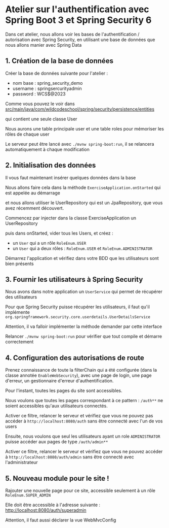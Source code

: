 # Atelier sur l'authentification avec Spring Boot 3 et Spring Security 6

Dans cet atelier, nous allons voir les bases de l'authentification / autorisation avec Spring Security, en utilisant une base de données que nous allons manier avec Spring Data

## 1. Création de la base de données
Créer la base de données suivante pour l'atelier : 

* nom base : spring_security_demo
* username : springsercurityadmin
* password : WCS$@2023

Comme vous pouvez le voir dans [src/main/java/com/wildcodeschool/spring/security/persistence/entities]()

qui contient une seule classe User

Nous aurons une table principale user et une table roles pour mémoriser les rôles de chaque user

Le serveur peut être lancé avec `./mvnw spring-boot:run`, il se relancera automatiquement à chaque modification

## 2. Initialisation des données

Il vous faut maintenant insérer quelques données dans la base

Nous allons faire cela dans la méthode `ExerciseApplication.onStarted` qui est appelée au démarrage

et nous allons utiliser le UserRepository qui est un JpaRepository, que vous avez récemment découvert.

Commencez par injecter dans la classe ExerciseApplication un UserRepository

puis dans onStarted, vider tous les Users, et créez : 
* un `User` qui a un rôle `RoleEnum.USER`
* un `User` qui a deux rôles : `RoleEnum.USER` et `RoleEnum.ADMINISTRATOR`

Démarrez l'application et vérifiez dans votre BDD que les utilisateurs sont bien présents


## 3. Fournir les utilisateurs à Spring Security

Nous avons dans notre application un `UserService` qui permet de récupérer des utilisateurs

Pour que Spring Security puisse récupérer les utilisateurs, il faut qu'il implémente `org.springframework.security.core.userdetails.UserDetailsService`

Attention, il va falloir implémenter la méthode demander par cette interface

Relancer `./mvnw spring-boot:run` pour vérifier que tout compile et démarre correctement

## 4. Configuration des autorisations de route

Prenez connaissance de toute la filterChain qui a été configurée (dans la classe annotée `EnableWebSecurity`), avec une page de login, une page d'erreur, un gestionnaire d'erreur d'authentification.

Pour l'instant, toutes les pages du site sont accessibles.

Nous voulons que toutes les pages correspondant à ce pattern : `/auth**` ne soient accessibles qu'aux utilisateurs connectés.

Activer ce filtre, relancer le serveur et vérifiez que vous ne pouvez pas accéder à `http://localhost:8080/auth` sans être connecté avec l'un de vos users

Ensuite, nous voulons que seul les utilisateurs ayant un role `ADMINISTRATOR` puisse accéder aux pages de type `/auth/admin**`

Activer ce filtre, relancer le serveur et vérifiez que vous ne pouvez accéder à `http://localhost:8080/auth/admin` sans être connecté avec l'administrateur

## 5. Nouveau module pour le site !

Rajouter une nouvelle page pour ce site, accessible seulement à un rôle `RoleEnum.SUPER_ADMIN`

Elle doit être accessible à l'adresse suivante : 
[http://localhost:8080/auth/superadmin]()

Attention, il faut aussi déclarer la vue WebMvcConfig

